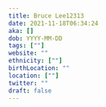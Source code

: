 ```yaml
---
title: Bruce Lee12313
date: 2021-11-18T06:34:24
aka: []
dob: YYYY-MM-DD
tags: [""]
website: ""
ethnicity: [""]
birthLocation: ""
location: [""]
twitter: ""
draft: false
---
```


